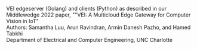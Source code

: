 VEI edgeserver (Golang) and clients (Python) as described in our Middlewedge 2022 paper, ""VEI: A Multicloud Edge Gateway for Computer Vision in IoT"  
Authors: Samantha Luu, Arun Ravindran, Armin Danesh Pazho, and Hamed Tabkhi  
Department of Electrical and Computer Engineering, UNC Charlotte
